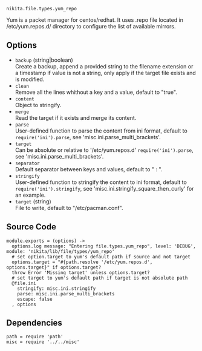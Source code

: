
`nikita.file.types.yum_repo`

Yum is a packet manager for centos/redhat. It uses .repo file located in /etc/yum.repos.d/
directory to configure the list of available mirrors.

## Options

* `backup` (string|boolean)   
  Create a backup, append a provided string to the filename extension or a
  timestamp if value is not a string, only apply if the target file exists and
  is modified.
* `clean`   
  Remove all the lines whithout a key and a value, default to "true".
* `content`   
  Object to stringify.
* `merge`   
  Read the target if it exists and merge its content.
* `parse`   
  User-defined function to parse the content from ini format, default to
  `require('ini').parse`, see 'misc.ini.parse_multi_brackets'.
* `target`   
  Can be absolute or relative to '/etc/yum.repos.d'
  `require('ini').parse`, see 'misc.ini.parse_multi_brackets'.
* `separator`   
  Default separator between keys and values, default to " : ".
* `stringify`   
  User-defined function to stringify the content to ini format, default to
  `require('ini').stringify`, see 'misc.ini.stringify_square_then_curly' for
  an example.
* `target` (string)   
  File to write, default to "/etc/pacman.conf".

## Source Code

    module.exports = (options) ->
      options.log message: "Entering file.types.yum_repo", level: 'DEBUG', module: 'nikita/lib/file/types/yum_repo'
      # set option.target to yum's default path if source and not target
      options.target = "#{path.resolve '/etc/yum.repos.d', options.target}" if options.target?
      throw Error 'Missing target' unless options.target?
      # set target to yum's default path if target is not absolute path
      @file.ini
        stringify: misc.ini.stringify
        parse: misc.ini.parse_multi_brackets
        escape: false
      , options

## Dependencies

    path = require 'path'
    misc = require '../../misc'
